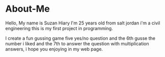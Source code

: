 # About-Me
Hello, My name is Suzan Hiary I'm 25 years old from salt jordan i'm a civil engineering this is my first project in programming.

I create a fun gussing game five yes/no question and the 6th gusse the number i liked and the 7th to answer the question with multiplication answers, i hope you enjoying in my web page.